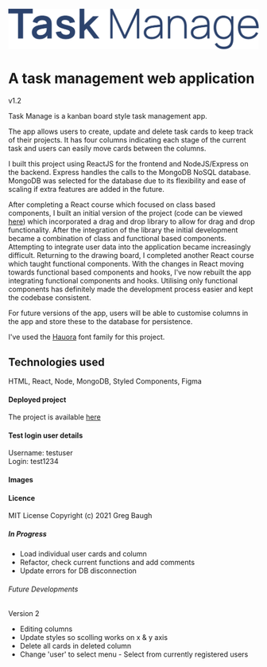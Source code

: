 ![](src/public/img/TMlogo.png)
# A task management web application
v1.2

Task Manage is a kanban board style task management app.

The app allows users to create, update and delete task cards to keep track of their projects. It has four columns indicating each stage of the current task and users can easily move cards between the columns.  
  
I built this project using ReactJS for the frontend and NodeJS/Express on the backend. Express handles the calls to the MongoDB NoSQL database. MongoDB was selected for the database due to its flexibility and ease of scaling if extra features are added in the future.  
  
After completing a React course which focused on class based components, I built an initial version of the project (code can be viewed [here](https://github.com/GregBaughDev/Task-Manage)) which incorporated a drag and drop library to allow for drag and drop functionality. After the integration of the library the initial development became a combination of class and functional based components. Attempting to integrate user data into the application became increasingly difficult. Returning to the drawing board, I completed another React course which taught functional components. With the changes in React moving towards functional based components and hooks, I've now rebuilt the app integrating functional components and hooks. Utilising only functional components has definitely made the development process easier and kept the codebase consistent.

For future versions of the app, users will be able to customise columns in the app and store these to the database for persistence.

I've used the [Hauora](https://github.com/WCYS-Co/Hauora-Sans) font family for this project.

## Technologies used
HTML, React, Node, MongoDB, Styled Components, Figma

#### Deployed project
The project is available [here](https://taskmanage2.herokuapp.com/)

#### Test login user details
Username: testuser   
Login: test1234

#### Images
[](https://res.cloudinary.com/dbdcclhzw/image/upload/v1632802545/Projects/Task/TM3_rgwfzx.png)

#### Licence
MIT License
Copyright (c) 2021 Greg Baugh

##### In Progress 
* Load individual user cards and column  
* Refactor, check current functions and add comments
* Update errors for DB disconnection

###### Future Developments
Version 2  
* Editing columns
* Update styles so scolling works on x & y axis  
* Delete all cards in deleted column  
* Change 'user' to select menu - Select from currently registered users  
